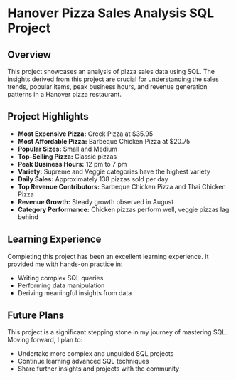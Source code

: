 #  Hanover Pizza Sales Analysis SQL Project

## Overview
This project showcases an analysis of pizza sales data using SQL. The insights derived from this project are crucial for understanding the sales trends, popular items, peak business hours, and revenue generation patterns in a Hanover pizza restaurant.

## Project Highlights
- **Most Expensive Pizza:** Greek Pizza at $35.95
- **Most Affordable Pizza:** Barbeque Chicken Pizza at $20.75
- **Popular Sizes:** Small and Medium
- **Top-Selling Pizza:** Classic pizzas
- **Peak Business Hours:** 12 pm to 7 pm
- **Variety:** Supreme and Veggie categories have the highest variety
- **Daily Sales:** Approximately 138 pizzas sold per day
- **Top Revenue Contributors:** Barbeque Chicken Pizza and Thai Chicken Pizza
- **Revenue Growth:** Steady growth observed in August
- **Category Performance:** Chicken pizzas perform well, veggie pizzas lag behind

## Learning Experience
Completing this project has been an excellent learning experience. It provided me with hands-on practice in:
- Writing complex SQL queries
- Performing data manipulation
- Deriving meaningful insights from data

## Future Plans
This project is a significant stepping stone in my journey of mastering SQL. Moving forward, I plan to:
- Undertake more complex and unguided SQL projects
- Continue learning advanced SQL techniques
- Share further insights and projects with the community

